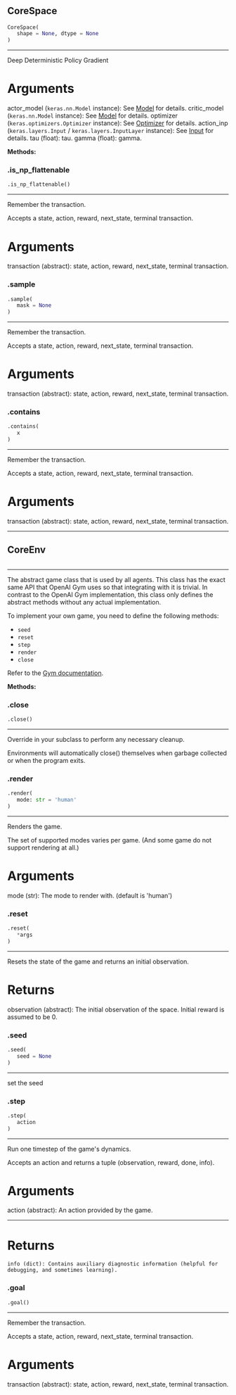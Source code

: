 #


## CoreSpace
```python
CoreSpace(
   shape = None, dtype = None
)
```


---
Deep Deterministic Policy Gradient

# Arguments
actor_model (`keras.nn.Model` instance): See [Model](#) for details.
critic_model (`keras.nn.Model` instance): See [Model](#) for details.
optimizer (`keras.optimizers.Optimizer` instance):
See [Optimizer](#) for details.
action_inp (`keras.layers.Input` / `keras.layers.InputLayer` instance):
See [Input](#) for details.
tau (float): tau.
gamma (float): gamma.


**Methods:**


### .is_np_flattenable
```python
.is_np_flattenable()
```

---
Remember the transaction.

Accepts a state, action, reward, next_state, terminal transaction.

# Arguments
transaction (abstract): state, action, reward, next_state, terminal transaction.

### .sample
```python
.sample(
   mask = None
)
```

---
Remember the transaction.

Accepts a state, action, reward, next_state, terminal transaction.

# Arguments
transaction (abstract): state, action, reward, next_state, terminal transaction.

### .contains
```python
.contains(
   x
)
```

---
Remember the transaction.

Accepts a state, action, reward, next_state, terminal transaction.

# Arguments
transaction (abstract): state, action, reward, next_state, terminal transaction.

----


## CoreEnv
```python

```


---
The abstract game class that is used by all agents. This class has the exact same API that OpenAI Gym uses so that integrating
with it is trivial. In contrast to the OpenAI Gym implementation, this class only defines the abstract methods without any actual implementation.

To implement your own game, you need to define the following methods:

- `seed`
- `reset`
- `step`
- `render`
- `close`

Refer to the [Gym documentation](https://gym.openai.com/docs/#environment).


**Methods:**


### .close
```python
.close()
```

---
Override in your subclass to perform any necessary cleanup.

Environments will automatically close() themselves when
garbage collected or when the program exits.

### .render
```python
.render(
   mode: str = 'human'
)
```

---
Renders the game.

The set of supported modes varies per game. (And some game do not support rendering at all.)

# Arguments
mode (str): The mode to render with. (default is 'human')

### .reset
```python
.reset(
   *args
)
```

---
Resets the state of the game and returns an initial observation.

# Returns
observation (abstract): The initial observation of the space. Initial reward is assumed to be 0.

### .seed
```python
.seed(
   seed = None
)
```

---
set the seed

### .step
```python
.step(
   action
)
```

---
Run one timestep of the game's dynamics.

Accepts an action and returns a tuple (observation, reward, done, info).

# Arguments
action (abstract): An action provided by the game.

---
# Returns
    info (dict): Contains auxiliary diagnostic information (helpful for debugging, and sometimes learning).

### .goal
```python
.goal()
```

---
Remember the transaction.

Accepts a state, action, reward, next_state, terminal transaction.

# Arguments
transaction (abstract): state, action, reward, next_state, terminal transaction.
